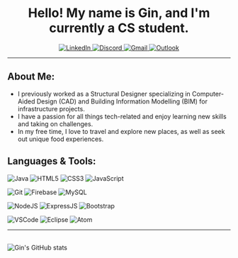 <div align="center">
  <h1>Hello! My name is Gin, and I'm currently a CS student.</h1>
    <a href="https://www.linkedin.com/in/gin-lu-88604/">
      <img src="https://img.shields.io/badge/-LinkedIn-blue?style=flat&logo=Linkedin&logoColor=white" alt="LinkedIn">
    </a>
    <a href="https://discordapp.com/users/694435388357476404">
      <img src="https://img.shields.io/badge/-Discord-lightgrey?logo=discord&logoColor=white(https://discordapp.com/users/694435388357476404)" alt="Discord">
    </a>
    <a href="mailto:ginlu7324@gmail.com">
      <img src="https://img.shields.io/badge/-Gmail-c14438?style=flat&logo=Gmail&logoColor=white" alt="Gmail">
    </a>
    <a href="mailto:ginlu7324@outlook.com">
      <img src="https://img.shields.io/badge/-Outlook-0078D4?style=flat&logo=Microsoft-Outlook&logoColor=white" alt="Outlook">
    </a>
</div>

<hr />

## About Me:

  <ul>
    <li>I previously worked as a Structural Designer specializing in Computer-Aided Design (CAD) and Building Information Modelling (BIM) for infrastructure projects.</li>
    <li>I have a passion for all things tech-related and enjoy learning new skills and taking on challenges.</li>
    <li>In my free time, I love to travel and explore new places, as well as seek out unique food experiences.</li>
  </ul>

## Languages & Tools:

![Java](https://img.shields.io/badge/Java-ED8B00?style=for-the-badge&logo=openjdk&logoColor=white)
![HTML5](https://img.shields.io/badge/HTML-239120?style=for-the-badge&logo=html5&logoColor=white)
![CSS3](https://img.shields.io/badge/css3-%231572B6.svg?style=for-the-badge&logo=css3&logoColor=white)
![JavaScript](https://img.shields.io/badge/javascript-%23323330.svg?style=for-the-badge&logo=javascript&logoColor=%23F7DF1E)

![Git](https://img.shields.io/badge/GIT-E44C30?style=for-the-badge&logo=git&logoColor=white)
![Firebase](https://img.shields.io/badge/firebase-%23039BE5.svg?style=for-the-badge&logo=firebase)
![MySQL](https://img.shields.io/badge/MySQL-005C84?style=for-the-badge&logo=mysql&logoColor=white)

![NodeJS](https://img.shields.io/badge/node.js-6DA55F?style=for-the-badge&logo=node.js&logoColor=white)
![ExpressJS](https://img.shields.io/badge/Express.js-404D59?style=for-the-badge)
![Bootstrap](https://img.shields.io/badge/bootstrap-%23563D7C.svg?style=for-the-badge&logo=bootstrap&logoColor=white)

![VSCode](https://img.shields.io/badge/Visual_Studio-5C2D91?style=for-the-badge&logo=visual%20studio&logoColor=white)
![Eclipse](https://img.shields.io/badge/Eclipse-2C2255?style=for-the-badge&logo=eclipse&logoColor=white)
![Atom](https://img.shields.io/badge/Atom-66595C?style=for-the-badge&logo=Atom&logoColor=white)

  <hr />
  <br />

  <!-- GitHub README stats (https://github.com/anuraghazra/github-readme-stats) -->
  <img src="https://github-readme-stats.vercel.app/api?username=glu16&theme=dark" alt="Gin's GitHub stats">
